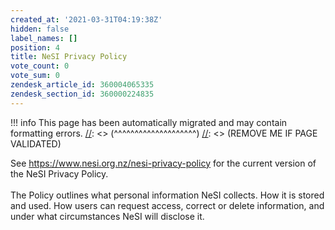 ```yaml
---
created_at: '2021-03-31T04:19:38Z'
hidden: false
label_names: []
position: 4
title: NeSI Privacy Policy
vote_count: 0
vote_sum: 0
zendesk_article_id: 360004065335
zendesk_section_id: 360000224835
---
```



[//]: <> (REMOVE ME IF PAGE VALIDATED)
[//]: <> (vvvvvvvvvvvvvvvvvvvv)
!!! info
    This page has been automatically migrated and may contain formatting errors.
[//]: <> (^^^^^^^^^^^^^^^^^^^^)
[//]: <> (REMOVE ME IF PAGE VALIDATED)
<p><span>See <a href="https://www.nesi.org.nz/nesi-privacy-policy" target="_self">https://www.nesi.org.nz/nesi-privacy-policy</a></span><span> for the current version of the NeSI Privacy Policy.<br><br>The Policy outlines what personal information NeSI collects. How it is stored and used. How users can request access, correct or delete information, and under what circumstances NeSI will disclose it. </span></p>